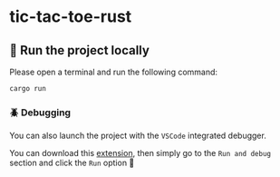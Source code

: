 # tic-tac-toe-rust

## 🧰 Run the project locally

Please open a terminal and run the following command:

```bash
cargo run
```

### 🪲 Debugging

You can also launch the project with the `VSCode` integrated debugger.

You can download this [extension](https://marketplace.visualstudio.com/items?itemName=nyxiative.rust-and-friends), then simply go to the `Run and debug` section and click the `Run` option 🚀